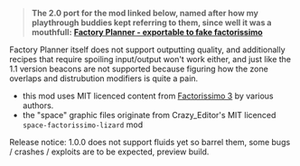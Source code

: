 > **The 2.0 port for the mod linked below, named after how my playthrough buddies kept referring to them, since well it was a mouthfull:**
> **[Factory Planner - exportable to fake factorissimo](https://mods.factorio.com/mod/factoryplanner-is-exportable-to-fake-factorissimo)**

Factory Planner itself does not support outputting quality, and additionally recipes that require spoiling input/output won't work either,
and just like the 1.1 version beacons are not supported because figuring how the zone overlaps and distrubution modifiers is quite a pain.

- this mod uses MIT licenced content from [Factorissimo 3](https://mods.factorio.com/mod/factorissimo-2-notnotmelon) by various authors.
- the "space" graphic files originate from Crazy_Editor's MIT licenced `space-factorissimo-lizard` mod

Release notice: 1.0.0 does not support fluids yet so barrel them, some bugs / crashes / exploits are to be expected, preview build.
